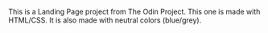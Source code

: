 This is a Landing Page project from The Odin Project. This one is made with HTML/CSS. It is also made with neutral colors (blue/grey).

